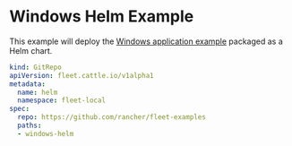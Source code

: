# Windows Helm Example

This example will deploy the [Windows application example](https://kubernetes.io/docs/setup/production-environment/windows/user-guide-windows-containers/) packaged as a Helm chart.

```yaml
kind: GitRepo
apiVersion: fleet.cattle.io/v1alpha1
metadata:
  name: helm
  namespace: fleet-local
spec:
  repo: https://github.com/rancher/fleet-examples
  paths:
  - windows-helm
```

